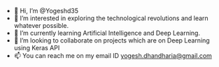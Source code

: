 - 👋 Hi, I’m @Yogeshd35
- 👀 I’m interested in exploring the technological revolutions and learn whatever possible.
- 🌱 I’m currently learning Artificial Intelligence and Deep Learning.
- 💞️ I’m looking to collaborate on projects which are on Deep Learning using Keras API
- 📫 You can reach me on my email ID yogesh.dhandharia@gmail.com

<!---
Yogeshd35/Yogeshd35 is a ✨ special ✨ repository because its `README.md` (this file) appears on your GitHub profile.
You can click the Preview link to take a look at your changes.
--->
